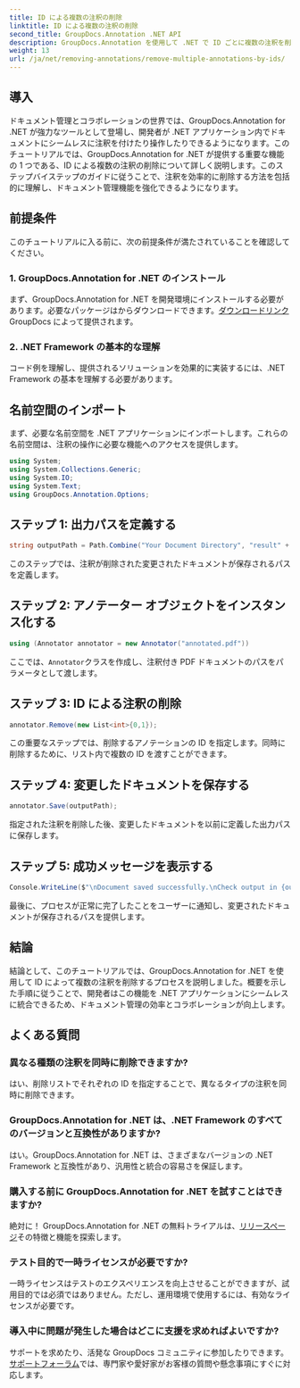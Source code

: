 ```yaml
---
title: ID による複数の注釈の削除
linktitle: ID による複数の注釈の削除
second_title: GroupDocs.Annotation .NET API
description: GroupDocs.Annotation を使用して .NET で ID ごとに複数の注釈を削除し、ドキュメント管理機能を簡単に強化する方法を学びます。
weight: 13
url: /ja/net/removing-annotations/remove-multiple-annotations-by-ids/
---
```

## 導入
ドキュメント管理とコラボレーションの世界では、GroupDocs.Annotation for .NET が強力なツールとして登場し、開発者が .NET アプリケーション内でドキュメントにシームレスに注釈を付けたり操作したりできるようになります。このチュートリアルでは、GroupDocs.Annotation for .NET が提供する重要な機能の 1 つである、ID による複数の注釈の削除について詳しく説明します。このステップバイステップのガイドに従うことで、注釈を効率的に削除する方法を包括的に理解し、ドキュメント管理機能を強化できるようになります。
## 前提条件
このチュートリアルに入る前に、次の前提条件が満たされていることを確認してください。
### 1. GroupDocs.Annotation for .NET のインストール
まず、GroupDocs.Annotation for .NET を開発環境にインストールする必要があります。必要なパッケージはからダウンロードできます。[ダウンロードリンク](https://releases.groupdocs.com/annotation/net/) GroupDocs によって提供されます。
### 2. .NET Framework の基本的な理解
コード例を理解し、提供されるソリューションを効果的に実装するには、.NET Framework の基本を理解する必要があります。

## 名前空間のインポート
まず、必要な名前空間を .NET アプリケーションにインポートします。これらの名前空間は、注釈の操作に必要な機能へのアクセスを提供します。
```csharp
using System;
using System.Collections.Generic;
using System.IO;
using System.Text;
using GroupDocs.Annotation.Options;
```

## ステップ 1: 出力パスを定義する
```csharp
string outputPath = Path.Combine("Your Document Directory", "result" + Path.GetExtension("input.pdf"));
```
このステップでは、注釈が削除された変更されたドキュメントが保存されるパスを定義します。
## ステップ 2: アノテーター オブジェクトをインスタンス化する
```csharp
using (Annotator annotator = new Annotator("annotated.pdf"))
```
ここでは、`Annotator`クラスを作成し、注釈付き PDF ドキュメントのパスをパラメータとして渡します。
## ステップ 3: ID による注釈の削除
```csharp
annotator.Remove(new List<int>{0,1});
```
この重要なステップでは、削除するアノテーションの ID を指定します。同時に削除するために、リスト内で複数の ID を渡すことができます。
## ステップ 4: 変更したドキュメントを保存する
```csharp
annotator.Save(outputPath);
```
指定された注釈を削除した後、変更したドキュメントを以前に定義した出力パスに保存します。
## ステップ 5: 成功メッセージを表示する
```csharp
Console.WriteLine($"\nDocument saved successfully.\nCheck output in {outputPath}.");
```
最後に、プロセスが正常に完了したことをユーザーに通知し、変更されたドキュメントが保存されるパスを提供します。

## 結論
結論として、このチュートリアルでは、GroupDocs.Annotation for .NET を使用して ID によって複数の注釈を削除するプロセスを説明しました。概要を示した手順に従うことで、開発者はこの機能を .NET アプリケーションにシームレスに統合できるため、ドキュメント管理の効率とコラボレーションが向上します。
## よくある質問
### 異なる種類の注釈を同時に削除できますか?
はい、削除リストでそれぞれの ID を指定することで、異なるタイプの注釈を同時に削除できます。
### GroupDocs.Annotation for .NET は、.NET Framework のすべてのバージョンと互換性がありますか?
はい。GroupDocs.Annotation for .NET は、さまざまなバージョンの .NET Framework と互換性があり、汎用性と統合の容易さを保証します。
### 購入する前に GroupDocs.Annotation for .NET を試すことはできますか?
絶対に！ GroupDocs.Annotation for .NET の無料トライアルは、[リリースページ](https://releases.groupdocs.com/)その特徴と機能を探索します。
### テスト目的で一時ライセンスが必要ですか?
一時ライセンスはテストのエクスペリエンスを向上させることができますが、試用目的では必須ではありません。ただし、運用環境で使用するには、有効なライセンスが必要です。
### 導入中に問題が発生した場合はどこに支援を求めればよいですか?
サポートを求めたり、活発な GroupDocs コミュニティに参加したりできます。[サポートフォーラム](https://forum.groupdocs.com/c/annotation/10)では、専門家や愛好家がお客様の質問や懸念事項にすぐに対応します。